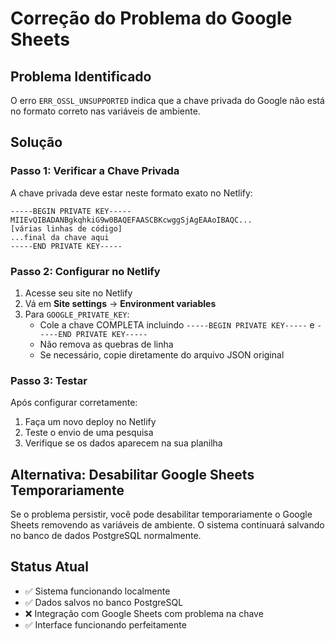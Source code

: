 # Correção do Problema do Google Sheets

## Problema Identificado
O erro `ERR_OSSL_UNSUPPORTED` indica que a chave privada do Google não está no formato correto nas variáveis de ambiente.

## Solução 

### Passo 1: Verificar a Chave Privada
A chave privada deve estar neste formato exato no Netlify:

```
-----BEGIN PRIVATE KEY-----
MIIEvQIBADANBgkqhkiG9w0BAQEFAASCBKcwggSjAgEAAoIBAQC...
[várias linhas de código]
...final da chave aqui
-----END PRIVATE KEY-----
```

### Passo 2: Configurar no Netlify
1. Acesse seu site no Netlify
2. Vá em **Site settings** → **Environment variables**
3. Para `GOOGLE_PRIVATE_KEY`:
   - Cole a chave COMPLETA incluindo `-----BEGIN PRIVATE KEY-----` e `-----END PRIVATE KEY-----`
   - Não remova as quebras de linha
   - Se necessário, copie diretamente do arquivo JSON original

### Passo 3: Testar
Após configurar corretamente:
1. Faça um novo deploy no Netlify
2. Teste o envio de uma pesquisa
3. Verifique se os dados aparecem na sua planilha

## Alternativa: Desabilitar Google Sheets Temporariamente
Se o problema persistir, você pode desabilitar temporariamente o Google Sheets removendo as variáveis de ambiente. O sistema continuará salvando no banco de dados PostgreSQL normalmente.

## Status Atual
- ✅ Sistema funcionando localmente
- ✅ Dados salvos no banco PostgreSQL
- ❌ Integração com Google Sheets com problema na chave
- ✅ Interface funcionando perfeitamente